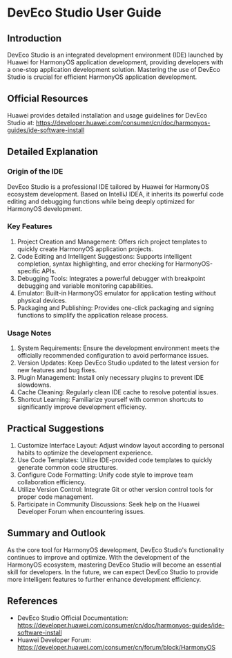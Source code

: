 # DevEco Studio User Guide

## Introduction
DevEco Studio is an integrated development environment (IDE) launched by Huawei for HarmonyOS application development, providing developers with a one-stop application development solution. Mastering the use of DevEco Studio is crucial for efficient HarmonyOS application development.

## Official Resources
Huawei provides detailed installation and usage guidelines for DevEco Studio at: https://developer.huawei.com/consumer/cn/doc/harmonyos-guides/ide-software-install

## Detailed Explanation
### Origin of the IDE
DevEco Studio is a professional IDE tailored by Huawei for HarmonyOS ecosystem development. Based on IntelliJ IDEA, it inherits its powerful code editing and debugging functions while being deeply optimized for HarmonyOS development.

### Key Features
1. Project Creation and Management: Offers rich project templates to quickly create HarmonyOS application projects.
2. Code Editing and Intelligent Suggestions: Supports intelligent completion, syntax highlighting, and error checking for HarmonyOS-specific APIs.
3. Debugging Tools: Integrates a powerful debugger with breakpoint debugging and variable monitoring capabilities.
4. Emulator: Built-in HarmonyOS emulator for application testing without physical devices.
5. Packaging and Publishing: Provides one-click packaging and signing functions to simplify the application release process.

### Usage Notes
1. System Requirements: Ensure the development environment meets the officially recommended configuration to avoid performance issues.
2. Version Updates: Keep DevEco Studio updated to the latest version for new features and bug fixes.
3. Plugin Management: Install only necessary plugins to prevent IDE slowdowns.
4. Cache Cleaning: Regularly clean IDE cache to resolve potential issues.
5. Shortcut Learning: Familiarize yourself with common shortcuts to significantly improve development efficiency.

## Practical Suggestions
1. Customize Interface Layout: Adjust window layout according to personal habits to optimize the development experience.
2. Use Code Templates: Utilize IDE-provided code templates to quickly generate common code structures.
3. Configure Code Formatting: Unify code style to improve team collaboration efficiency.
4. Utilize Version Control: Integrate Git or other version control tools for proper code management.
5. Participate in Community Discussions: Seek help on the Huawei Developer Forum when encountering issues.

## Summary and Outlook
As the core tool for HarmonyOS development, DevEco Studio's functionality continues to improve and optimize. With the development of the HarmonyOS ecosystem, mastering DevEco Studio will become an essential skill for developers. In the future, we can expect DevEco Studio to provide more intelligent features to further enhance development efficiency.

## References
- DevEco Studio Official Documentation: https://developer.huawei.com/consumer/cn/doc/harmonyos-guides/ide-software-install
- Huawei Developer Forum: https://developer.huawei.com/consumer/cn/forum/block/HarmonyOS